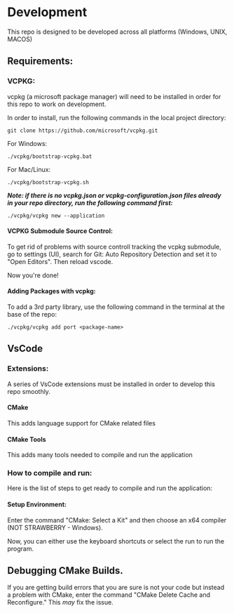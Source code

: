 # Development
This repo is designed to be developed across all platforms (Windows, UNIX, MACOS)

## Requirements:

### VCPKG:
vcpkg (a microsoft package manager) will need to be installed in order for this repo to work on development.

In order to install, run the following commands in the local project directory:
```
git clone https://github.com/microsoft/vcpkg.git
```

For Windows:
```
./vcpkg/bootstrap-vcpkg.bat
```
For Mac/Linux:
```
./vcpkg/bootstrap-vcpkg.sh
```

***Note: if there is no vcpkg.json or vcpkg-configuration.json files already in your repo directory, run the following command first:***
```
./vcpkg/vcpkg new --application
```

#### VCPKG Submodule Source Control:
To get rid of problems with source controll tracking the vcpkg submodule, go to settings (UI), search for Git: Auto Repository Detection and set it to "Open Editors". Then reload vscode.

Now you're done!

#### Adding Packages with vcpkg:
To add a 3rd party library, use the following command in the terminal at the base of the repo:
```
./vcpkg/vcpkg add port <package-name>
```

## VsCode
### Extensions:
A series of VsCode extensions must be installed in order to develop this repo smoothly.

#### CMake
This adds language support for CMake related files

#### CMake Tools
This adds many tools needed to compile and run the application 

### How to compile and run:
Here is the list of steps to get ready to compile and run the application:

#### Setup Environment:

Enter the command "CMake: Select a Kit" and then choose an x64 compiler (NOT STRAWBERRY - Windows).

Now, you can either use the keyboard shortcuts or select the run to run the program.

## Debugging CMake Builds.
If you are getting build errors that you are sure is not your code but instead a problem with CMake, enter the command "CMake Delete Cache and Reconfigure." This *may* fix the issue.